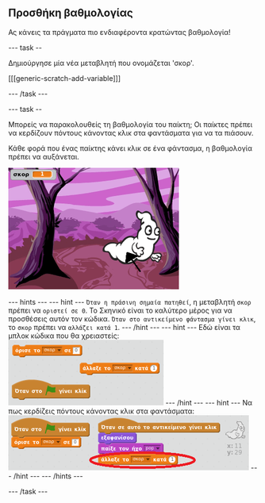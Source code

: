 ## Προσθήκη βαθμολογίας

Ας κάνεις τα πράγματα πιο ενδιαφέροντα κρατώντας βαθμολογία!

--- task --

Δημιούργησε μία νέα μεταβλητή που ονομάζεται 'σκορ'.

[[[generic-scratch-add-variable]]]

--- /task ---

--- task --

Μπορείς να παρακολουθείς τη βαθμολογία του παίκτη; Οι παίκτες πρέπει να κερδίζουν πόντους κάνοντας κλικ στα φαντάσματα για να τα πιάσουν.

Κάθε φορά που ένας παίκτης κάνει κλικ σε ένα φάντασμα, η βαθμολογία πρέπει να αυξάνεται.

![Αυξάνοντας τη βαθμολογία](images/ghost-score-test.png)

--- hints --- --- hint --- `Όταν η πράσινη σημαία πατηθεί`, η μεταβλητή `σκορ` πρέπει να `οριστεί σε 0`. Το Σκηνικό είναι το καλύτερο μέρος για να προσθέσεις αυτόν τον κώδικα. `Όταν στο αντικείμενο φάντασμα γίνει κλικ`, το `σκορ` πρέπει να `αλλάζει κατά 1`. --- /hint --- --- hint --- Εδώ είναι τα μπλοκ κώδικα που θα χρειαστείς: ![screenshot](images/ghost-score-blocks.png) --- /hint --- --- hint --- Να πως κερδίζεις πόντους κάνοντας κλικ στα φαντάσματα: ![screenshot](images/ghost-score-code.png) --- /hint --- --- /hints ---

--- /task ---